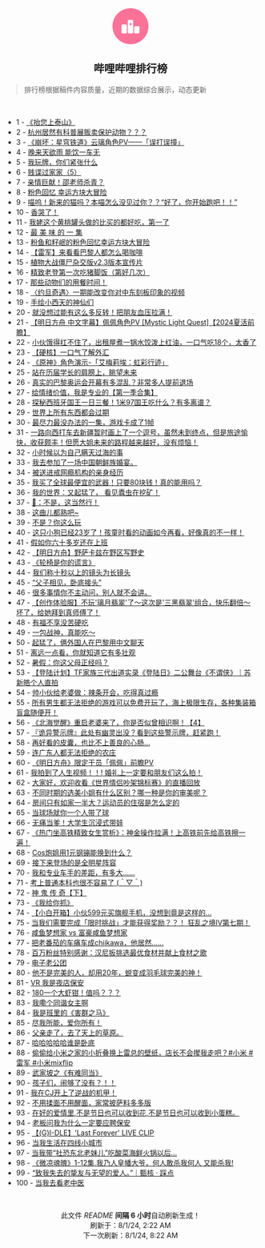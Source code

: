 <div align="center">
    <img src="./assets/icon_rank.png" alt="logo" />
    <h2>哔哩哔哩排行榜</h>
</div>

> 排行榜根据稿件内容质量，近期的数据综合展示，动态更新

<br />

<ul><li><span>1 - <a href=https://www.bilibili.com/BV1tz421i7zb>《抬您上泰山》</a></span></li><li><span>2 - <a href=https://www.bilibili.com/BV1MU411S7Cc>杭州居然有科普展贩卖保护动物？？？</a></span></li><li><span>3 - <a href=https://www.bilibili.com/BV1HM4m1y76Y>《崩坏：星穹铁道》云璃角色PV——「误打误撞」</a></span></li><li><span>4 - <a href=https://www.bilibili.com/BV1MS42197VC>晚来天欲雨 能饮一车无</a></span></li><li><span>5 - <a href=https://www.bilibili.com/BV1gb42177xL>我玩牌，你们紧张什么</a></span></li><li><span>6 - <a href=https://www.bilibili.com/BV1gU411S7pu>贱谍过家家（5）</a></span></li><li><span>7 - <a href=https://www.bilibili.com/BV1bE4m1d7NJ>亲情巨献！邵老师杀青？</a></span></li><li><span>8 - <a href=https://www.bilibili.com/BV1ax4y1s7ty>粉色回忆 幸运方块大冒险</a></span></li><li><span>9 - <a href=https://www.bilibili.com/BV1Ab42177Qo>喵呜！新来的猫吗？本喵怎么没见过你？？“好了，你开始跑吧！！”</a></span></li><li><span>10 - <a href=https://www.bilibili.com/BV1MZ421K7s3>香哭了！</a></span></li><li><span>11 - <a href=https://www.bilibili.com/BV1DS421X7DM>我姥这个黄桃罐头做的比买的都好吃，第一了</a></span></li><li><span>12 - <a href=https://www.bilibili.com/BV1rb421J7Wo>最 美 味 的 一 集</a></span></li><li><span>13 - <a href=https://www.bilibili.com/BV1JW42197ic>粉鱼和籽岷的粉色回忆幸运方块大冒险</a></span></li><li><span>14 - <a href=https://www.bilibili.com/BV1Gz421i7B2>【雷军】来看看巴黎人都怎么喝咖啡</a></span></li><li><span>15 - <a href=https://www.bilibili.com/BV1Lb421J78C>植物大战僵尸杂交版v2.3版本宣传片</a></span></li><li><span>16 - <a href=https://www.bilibili.com/BV1bM4m1y7Mj>精致老登第一次吃猪脚饭（第好几次）</a></span></li><li><span>17 - <a href=https://www.bilibili.com/BV1SZ421N7nG>那些动物们的用餐时间！</a></span></li><li><span>18 - <a href=https://www.bilibili.com/BV1bi421a7ka>〈约旦奇遇〉一期能改变你对中东刻板印象的视频</a></span></li><li><span>19 - <a href=https://www.bilibili.com/BV1Fz421i7ca>手绘小西天的神仙们</a></span></li><li><span>20 - <a href=https://www.bilibili.com/BV1cf421B72c>就没想过能有这么多反转！把朋友血压拉满！</a></span></li><li><span>21 - <a href=https://www.bilibili.com/BV1Sf421q7dN>【明日方舟 中文字幕】佩佩角色PV [Mystic Light Quest]【2024夏活前瞻】</a></span></li><li><span>22 - <a href=https://www.bilibili.com/BV1kf421q7FM>小伙饿得扛不住了，出租屋煮一锅水饺泼上红油，一口气吃18个，太香了</a></span></li><li><span>23 - <a href=https://www.bilibili.com/BV1iW42197dP>【硬核】一口气了解外汇</a></span></li><li><span>24 - <a href=https://www.bilibili.com/BV1Li421a7oH>《原神》角色演示-「艾梅莉埃：虹彩行迹」</a></span></li><li><span>25 - <a href=https://www.bilibili.com/BV1jZ421K7xt>站在历届学长的肩膀上，眺望未来</a></span></li><li><span>26 - <a href=https://www.bilibili.com/BV1kW42197Rz>真实的巴黎奥运会开幕有多混乱？非常多人提前退场</a></span></li><li><span>27 - <a href=https://www.bilibili.com/BV1Qr421M7jt>给情绪价值，我是专业的【第一季合集】</a></span></li><li><span>28 - <a href=https://www.bilibili.com/BV1HE4m1d7Vj>探秘西班牙国王一日三餐！1米97国王吃什么？有多离谱？</a></span></li><li><span>29 - <a href=https://www.bilibili.com/BV11f421v7hS>世界上所有东西都会过期</a></span></li><li><span>30 - <a href=https://www.bilibili.com/BV1XU411U7FY>最尽力最没办法的一集，游戏卡成了1帧</a></span></li><li><span>31 - <a href=https://www.bilibili.com/BV1DM4m1y7oq>一路向西打车去新疆暂时画上了一个逗号，虽然未到终点，但是旅途愉快，收获颇丰！但愿大姐未来的路程越来越好，没有烦恼！</a></span></li><li><span>32 - <a href=https://www.bilibili.com/BV1WE421w7ab>小时候以为自己瞒天过海的事</a></span></li><li><span>33 - <a href=https://www.bilibili.com/BV1RS421X7hP>我去参加了一场中国朝鲜族婚宴。</a></span></li><li><span>34 - <a href=https://www.bilibili.com/BV1CZ421T7ZF>被送进戒网瘾机构的亲身经历</a></span></li><li><span>35 - <a href=https://www.bilibili.com/BV1Mf421i7ri>我买了全球最便宜的武器！只要80块钱！真的能用吗？</a></span></li><li><span>36 - <a href=https://www.bilibili.com/BV12Z421T7Jb>我的世界：又起猛了， 看见蠹虫在挖矿！</a></span></li><li><span>37 - <a href=https://www.bilibili.com/BV1DW421X7E2>🦌：不是，这当然行！</a></span></li><li><span>38 - <a href=https://www.bilibili.com/BV1RT421k721>这曲儿都熟吧~</a></span></li><li><span>39 - <a href=https://www.bilibili.com/BV1yz421i7oc>不是？你这么玩</a></span></li><li><span>40 - <a href=https://www.bilibili.com/BV1Ef421i7nU>这只小狗已经23岁了！孩童时看的动画如今再看，好像真的不一样！</a></span></li><li><span>41 - <a href=https://www.bilibili.com/BV1uE421A7x3>假如你六十多岁还在上班</a></span></li><li><span>42 - <a href=https://www.bilibili.com/BV1cE4m1d73m>【明日方舟】野萨卡兹在野区写野史</a></span></li><li><span>43 - <a href=https://www.bilibili.com/BV1Pb421J7gW>《轮椅是你的谎言》</a></span></li><li><span>44 - <a href=https://www.bilibili.com/BV1pH4y1c7kP>我们称十秒以上的镜头为长镜头</a></span></li><li><span>45 - <a href=https://www.bilibili.com/BV1g4421S7ko>“父子相见，卧底接头”</a></span></li><li><span>46 - <a href=https://www.bilibili.com/BV1hM4m1y78p>很多事情你不主动问，别人就不会讲。</a></span></li><li><span>47 - <a href=https://www.bilibili.com/BV1ME421w79N>【创作体验服】不玩'璃月翡翠'了～这次是'三黑翡翠'组合，快乐翻倍～坏了，给她拜到真师傅了！</a></span></li><li><span>48 - <a href=https://www.bilibili.com/BV1ux4y1476o>有福不享没苦硬吃</a></span></li><li><span>49 - <a href=https://www.bilibili.com/BV1oAeXenEF3>一包战神，真能吃～</a></span></li><li><span>50 - <a href=https://www.bilibili.com/BV1cT421r7EN>起猛了，俩外国人在巴黎用中文聊天</a></span></li><li><span>51 - <a href=https://www.bilibili.com/BV15Z421K7Ra>离远一点看，你就知道它有多壮观</a></span></li><li><span>52 - <a href=https://www.bilibili.com/BV1MU411S7Lp>暑假：你这父母正经吗？</a></span></li><li><span>53 - <a href=https://www.bilibili.com/BV17T42167ka>【登陆计划】TF家族三代出道实录《登陆日》二公舞台《不谓侠》｜苏新皓个人直拍</a></span></li><li><span>54 - <a href=https://www.bilibili.com/BV13z421B7nh>帅小伙给老婆做：辣条开会，吃得真过瘾</a></span></li><li><span>55 - <a href=https://www.bilibili.com/BV1dy411i7Qs>所有男生都无法拒绝的游戏可以免费开玩了，海上极限生存，各种集装箱盲盒随便开！</a></span></li><li><span>56 - <a href=https://www.bilibili.com/BV1pE4m1d73o>《北海觉醒》重启老婆来了，你是否似曾相识啊！【4】</a></span></li><li><span>57 - <a href=https://www.bilibili.com/BV1zy411i7tp>『诡异警示牌』此处有幽灵出没？看到这些警示牌，赶紧跑！</a></span></li><li><span>58 - <a href=https://www.bilibili.com/BV1AW421977w>再好看的皮囊，也比不上善良的心肠...</a></span></li><li><span>59 - <a href=https://www.bilibili.com/BV1G4421S75W>连广东人都无法拒绝的农庄</a></span></li><li><span>60 - <a href=https://www.bilibili.com/BV134421S7hP>《明日方舟》限定干员「佩佩」前瞻PV</a></span></li><li><span>61 - <a href=https://www.bilibili.com/BV1HU411S73f>我拍到了人生视频！！! 婚礼上一定要和朋友们这么拍！</a></span></li><li><span>62 - <a href=https://www.bilibili.com/BV1gH4y1c7RK>大家好，欢迎收看《世界情侣吵架锦标赛》的直播回放</a></span></li><li><span>63 - <a href=https://www.bilibili.com/BV1Gm42137k9>不同时期的选美小姐有什么区别？哪一种是你的审美呢？</a></span></li><li><span>64 - <a href=https://www.bilibili.com/BV1Qi421h7GV>房间只有如家一半大？运动员的住宿是怎么定的</a></span></li><li><span>65 - <a href=https://www.bilibili.com/BV1dE4m1X7z9>当球场就你一个人带了球</a></span></li><li><span>66 - <a href=https://www.bilibili.com/BV1Gw4m1k7KN>无痛当爹！大学生沉浸式带娃</a></span></li><li><span>67 - <a href=https://www.bilibili.com/BV18m421379g>《热门坐高铁精致女生赏析》：神金操作拉满！上高铁前先给高铁擦一遍！</a></span></li><li><span>68 - <a href=https://www.bilibili.com/BV1oE4m1R7SA>Cos炮姐用1元钢镚能换到什么？</a></span></li><li><span>69 - <a href=https://www.bilibili.com/BV15f421B7oG>接下来登场的是全明星阵容</a></span></li><li><span>70 - <a href=https://www.bilibili.com/BV1Tm42137kV>我和专业车手的差距，有多大……</a></span></li><li><span>71 - <a href=https://www.bilibili.com/BV1DtvWeYEvp>考上普通本科也很不容易了 (＾▽＾)</a></span></li><li><span>72 - <a href=https://www.bilibili.com/BV19E4m1R761>神 鬼 传 奇【下】</a></span></li><li><span>73 - <a href=https://www.bilibili.com/BV1pW42197qW>《我给你抓》</a></span></li><li><span>74 - <a href=https://www.bilibili.com/BV1Vb42177dW>【小白开箱】小伙599元买旗舰手机，没想到竟是这样的...</a></span></li><li><span>75 - <a href=https://www.bilibili.com/BV1AU411S7Z4>当我们需要完成「限时挑战」才能获得奖励？？！ 狂乱之境IV第七期！</a></span></li><li><span>76 - <a href=https://www.bilibili.com/BV171421t7uc>咸鱼梦想家 vs 富豪咸鱼梦想家</a></span></li><li><span>77 - <a href=https://www.bilibili.com/BV1Lw4m1k7SP>把老番茄的车痛车成chiikawa，他居然......</a></span></li><li><span>78 - <a href=https://www.bilibili.com/BV1j2421Z7WC>百万粉丝特别感谢：汉尼扳挑选最优食材并献上食材之歌</a></span></li><li><span>79 - <a href=https://www.bilibili.com/BV1Ew4m1k7aV>电子老公团</a></span></li><li><span>80 - <a href=https://www.bilibili.com/BV1YT42167Ly>他不是完美的人，却用20年，蜕变成羽毛球完美的神！</a></span></li><li><span>81 - <a href=https://www.bilibili.com/BV1SM4m1y728>VR 我是夜店保安</a></span></li><li><span>82 - <a href=https://www.bilibili.com/BV1Vb42177bP>180一个大虾钳！值吗？？？</a></span></li><li><span>83 - <a href=https://www.bilibili.com/BV1Wz421i71T>我嘞个同谐女主啊</a></span></li><li><span>84 - <a href=https://www.bilibili.com/BV1Df421v7AU>我是班里的《害群之马》</a></span></li><li><span>85 - <a href=https://www.bilibili.com/BV1ez421B7UD>尽我所能，爱你所有！</a></span></li><li><span>86 - <a href=https://www.bilibili.com/BV1vi421h7Wc>父亲走了，去了天上的草原。</a></span></li><li><span>87 - <a href=https://www.bilibili.com/BV1c1421t7cZ>哈哈哈哈哈谁是卧底</a></span></li><li><span>88 - <a href=https://www.bilibili.com/BV1BH4y1c72v>偷偷给小米之家的小折叠换上雷总的壁纸，店长不会撵我走吧？#小米 #雷军 #小米mixflip</a></span></li><li><span>89 - <a href=https://www.bilibili.com/BV1AE421w7wr>武家坡之《有难同当》</a></span></li><li><span>90 - <a href=https://www.bilibili.com/BV1tz421B7yn>孩子们，闹够了没有？！！</a></span></li><li><span>91 - <a href=https://www.bilibili.com/BV1s2421Z7fo>我在CJ开上了逆战的机甲！</a></span></li><li><span>92 - <a href=https://www.bilibili.com/BV1PZ421K7Jv>不用揉面不用醒面，家常披萨料多多版</a></span></li><li><span>93 - <a href=https://www.bilibili.com/BV1Dr421M7mf>在好的爱情里,不是节日也可以收到花,不是节日也可以收到小蛋糕。</a></span></li><li><span>94 - <a href=https://www.bilibili.com/BV1tw4m1k7Dq>老板问我为什么一定要应聘保安</a></span></li><li><span>95 - <a href=https://www.bilibili.com/BV1RS421X7Rc>【(G)I-DLE】'Last Forever' LIVE CLIP</a></span></li><li><span>96 - <a href=https://www.bilibili.com/BV1Bb421J75H>当我生活在四线小城市</a></span></li><li><span>97 - <a href=https://www.bilibili.com/BV1EZ421K7Sy>当我带“社恐东北老妹儿”吃酸菜海鲜火锅以后...</a></span></li><li><span>98 - <a href=https://www.bilibili.com/BV15x4y1471R>《微凉魂魄》1-12集,我乃人皇幡大爷，何人敢杀我何人 又能杀我!</a></span></li><li><span>99 - <a href=https://www.bilibili.com/BV1w4421S7LR>“致我失去的挚友与无望的爱人。”｜甄核 · 踩点</a></span></li><li><span>100 - <a href=https://www.bilibili.com/BV14m42137g5>当我去看老中医</a></span></li></ul>

<br />

<p align=center>此文件 <i>README</i> <b>间隔 6 小时</b>自动刷新生成！<br>刷新于：8/1/24, 2:22 AM<br>下一次刷新：8/1/24, 8:22 AM</p>